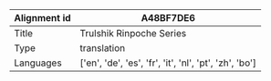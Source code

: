 |Alignment id | A48BF7DE6
| --- | --- 
|Title | Trulshik Rinpoche Series 
|Type | translation
|Languages | ['en', 'de', 'es', 'fr', 'it', 'nl', 'pt', 'zh', 'bo']